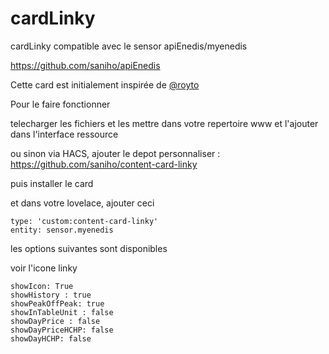 # cardLinky
cardLinky compatible avec le sensor apiEnedis/myenedis

https://github.com/saniho/apiEnedis

Cette card est initialement inspirée de [@royto](https://github.com/royto/linky-card)

Pour le faire fonctionner 

telecharger les fichiers et les mettre dans votre repertoire www et l'ajouter dans l'interface ressource

ou sinon via HACS, ajouter le depot personnaliser : https://github.com/saniho/content-card-linky

puis installer le card

et dans votre lovelace, ajouter ceci

````
type: 'custom:content-card-linky'
entity: sensor.myenedis
````

les options suivantes sont disponibles

voir l'icone linky
````
showIcon: True
showHistory : true
showPeakOffPeak: true
showInTableUnit : false
showDayPrice : false
showDayPriceHCHP: false
showDayHCHP: false
````
